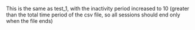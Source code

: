 This is the same as test_1, with the inactivity period increased to 10 (greater than the total time period of the csv file, so all sessions should end only when the file ends)
